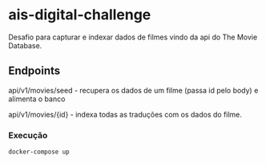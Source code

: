 # ais-digital-challenge
 
Desafio para capturar e indexar dados de filmes vindo da api do The Movie Database.

## Endpoints

api/v1/movies/seed - recupera os dados de um filme (passa id pelo body) e alimenta o banco

api/v1/movies/{id} - indexa todas as traduções com os dados do filme.

### Execução

```
docker-compose up
```